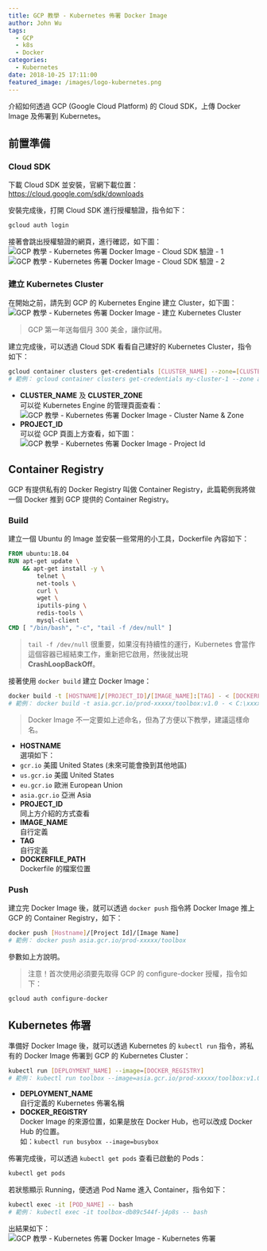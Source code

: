 ```yaml
---
title: GCP 教學 - Kubernetes 佈署 Docker Image
author: John Wu
tags:
  - GCP
  - k8s
  - Docker
categories:
  - Kubernetes
date: 2018-10-25 17:11:00
featured_image: /images/logo-kubernetes.png
---
```


介紹如何透過 GCP (Google Cloud Platform) 的 Cloud SDK，上傳 Docker Image 及佈署到 Kubernetes。

<!-- more -->

## 前置準備

### Cloud SDK

下載 Cloud SDK 並安裝，官網下載位置：  
https://cloud.google.com/sdk/downloads

安裝完成後，打開 Cloud SDK 進行授權驗證，指令如下：  
```sh
gcloud auth login
```
接著會跳出授權驗證的網頁，進行確認，如下圖：  
![GCP 教學 - Kubernetes 佈署 Docker Image - Cloud SDK 驗證 - 1](/images/x408.png)  
![GCP 教學 - Kubernetes 佈署 Docker Image - Cloud SDK 驗證 - 2](/images/x409.png)  

### 建立 Kubernetes Cluster

在開始之前，請先到 GCP 的 Kubernetes Engine 建立 Cluster，如下圖：  
![GCP 教學 - Kubernetes 佈署 Docker Image - 建立 Kubernetes Cluster](/images/x406.png)
> GCP 第一年送每個月 300 美金，讓你試用。  

建立完成後，可以透過 Cloud SDK 看看自己建好的 Kubernetes Cluster，指令如下：  
```sh
gcloud container clusters get-credentials [CLUSTER_NAME] --zone=[CLUSTER_ZONE] --project=[PROJECT_ID]
# 範例： gcloud container clusters get-credentials my-cluster-1 --zone asia-east1-a --project prod-xxxxx
```
* **CLUSTER_NAME** 及 **CLUSTER_ZONE**  
 可以從 Kubernetes Engine 的管理頁面查看：  
 ![GCP 教學 - Kubernetes 佈署 Docker Image - Cluster Name & Zone](/images/x410.png)  
* **PROJECT_ID**  
 可以從 GCP 頁面上方查看，如下圖：  
 ![GCP 教學 - Kubernetes 佈署 Docker Image - Project Id](/images/x407.png)  

## Container Registry

GCP 有提供私有的 Docker Registry 叫做 Container Registry，此篇範例我將做一個 Docker 推到 GCP 提供的 Container Registry。　　

### Build

建立一個 Ubuntu 的 Image 並安裝一些常用的小工具，Dockerfile 內容如下：  
```Dockerfile
FROM ubuntu:18.04
RUN apt-get update \
    && apt-get install -y \
        telnet \
        net-tools \
        curl \
        wget \
        iputils-ping \
        redis-tools \
        mysql-client
CMD [ "/bin/bash", "-c", "tail -f /dev/null" ]
```
> `tail -f /dev/null` 很重要，如果沒有持續性的運行，Kubernetes 會當作這個容器已經結束工作，重新把它啟用，然後就出現 **CrashLoopBackOff**。  

接著使用 `docker build` 建立 Docker Image：  
```sh
docker build -t [HOSTNAME]/[PROJECT_ID]/[IMAGE_NAME]:[TAG] - < [DOCKERFILE_PATH]
# 範例： docker build -t asia.gcr.io/prod-xxxxx/toolbox:v1.0 - < C:\xxxxx\Dockerfile
```
> Docker Image 不一定要如上述命名，但為了方便以下教學，建議這樣命名。  

* **HOSTNAME**  
 選項如下：
 * `gcr.io` 美國 United States (未來可能會換到其他地區)  
 * `us.gcr.io` 美國 United States  
 * `eu.gcr.io` 歐洲 European Union  
 * `asia.gcr.io` 亞洲 Asia  
* **PROJECT_ID**  
 同上方介紹的方式查看  
* **IMAGE_NAME**  
 自行定義  
* **TAG**  
 自行定義  
* **DOCKERFILE_PATH**  
 Dockerfile 的檔案位置   

### Push

建立完 Docker Image 後，就可以透過 `docker push` 指令將 Docker Image 推上 GCP 的 Container Registry，如下：  
```sh
docker push [Hostname]/[Project Id]/[Image Name]
# 範例： docker push asia.gcr.io/prod-xxxxx/toolbox
```
參數如上方說明。

> 注意！首次使用必須要先取得 GCP 的 configure-docker 授權，指令如下：  
  ```sh
  gcloud auth configure-docker
  ```

## Kubernetes 佈署

準備好 Docker Image 後，就可以透過 Kubernetes 的 `kubectl run` 指令，將私有的 Docker Image 佈署到 GCP 的 Kubernetes Cluster：  
```sh
kubectl run [DEPLOYMENT_NAME] --image=[DOCKER_REGISTRY]
# 範例： kubectl run toolbox --image=asia.gcr.io/prod-xxxxx/toolbox:v1.0
```
* **DEPLOYMENT_NAME**  
 自行定義的 Kubernetes 佈署名稱  
* **DOCKER_REGISTRY**  
 Docker Image 的來源位置，如果是放在 Docker Hub，也可以改成 Docker Hub 的位置。  
 如：`kubectl run busybox --image=busybox`  

佈署完成後，可以透過 `kubectl get pods` 查看已啟動的 Pods：
```sh
kubectl get pods
```
若狀態顯示 Running，便透過 Pod Name 進入 Container，指令如下：  
```sh
kubectl exec -it [POD_NAME] -- bash
# 範例： kubectl exec -it toolbox-db89c544f-j4p8s -- bash
```

出結果如下：  
![GCP 教學 - Kubernetes 佈署 Docker Image - Kubernetes 佈署](/images/x412.png)  
